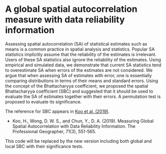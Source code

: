 # A global spatial autocorrelation measure with data reliability information 

Assessing spatial autocorrelation (SA) of statistical estimates such as means is a common practice in spatial analysis and statistics. Popular SA statistics implicitly assume that the reliability of the estimates is irrelevant. Users of these SA statistics also ignore the reliability of the estimates. Using empirical and simulated data, we demonstrate that current SA statistics tend to overestimate SA when errors of the estimates are not considered. We argue that when assessing SA of estimates with error, one is essentially comparing distributions in terms of their means and standard errors. Using the concept of the Bhattacharyya coefficient, we proposed the spatial Bhattacharyya coefficient (SBC) and suggested that it should be used to evaluate the SA of estimates together with their errors. A permutation test is proposed to evaluate its significance.

The reference for SBC appears in [Koo et al. (2019)](https://www.tandfonline.com/doi/full/10.1080/00330124.2018.1559652).
- Koo, H., Wong, D. W. S., and Chun, Y., D. A. (2019). Measuring Global Spatial Autocorrelation with Data Reliability Information. The Professional Geographer, 71(3), 551-565.

This code will be replaced by the new version including both global and local SBC with their significance tests. 
